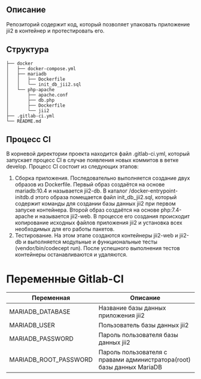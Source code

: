 ## Описание 
Репозиторий содержит код, который позволяет упаковать приложение jii2 в контейнер и протестировать его.

## Структура
```
├── docker
│   ├── docker-compose.yml
│   ├── mariadb
│   │   ├── Dockerfile
│   │   └── init_db_jii2.sql
│   └── php-apache
│       ├── apache.conf
│       ├── db.php
│       ├── Dockerfile
│       └── jii2
├── .gitlab-ci.yml
└── README.md
```

## Процесс CI
В корневой директории проекта находится файл .gitlab-ci.yml, который запускает процесс CI в случае появления новых коммитов в ветке develop. 
Процесс CI состоит из следующих этапов:
1) Сборка приложения. 
Последовательно выполняется создание двух образов из Dockerfile. 
Первый образ создаётся на основе mariadb:10.4 и называется jii2-db. 
В каталог /docker-entrypoint-initdb.d этого образа помещается файл init_db_jii2.sql, который содержит команды для создании базы данных jii2 при первом запуске контейнера.
Второй образ создаётся на основе php:7.4-apache и называется jii2-web.
В процессе его создания происходит копирование исходных файлов приложения jii2 и установка всех необходимых для его работы пакетов. 
2) Тестирование. На этом этапе создаются контейнеры jii2-web и jii2-db и выполняется модульные и функциональные тесты (vendor/bin/codecept run). 
После успешного выполнения тестов контейнеры останавливаются и удаляются.

# Переменные Gitlab-CI
|Переменная|Описание|
|----------|--------|
|MARIADB_DATABASE|Название базы данных приложения jii2|
|MARIADB_USER|Пользователь базы данных jii2|
|MARIADB_PASSWORD|Пароль пользователя базы данных jii2|
|MARIADB_ROOT_PASSWORD|Пароль пользователя с правами администратора(root) базы данных MariaDB|
